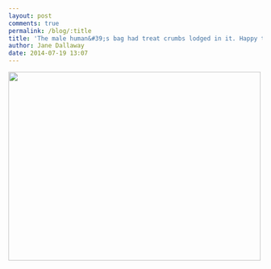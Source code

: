 ```yaml
---
layout: post
comments: true
permalink: /blog/:title
title: 'The male human&#39;s bag had treat crumbs lodged in it. Happy to help!'
author: Jane Dallaway
date: 2014-07-19 13:07
---
```


<div><a href="http://static.skitters.dallaway.com/tp_IMG_20140719_130442.JPG"><img src="http://static.skitters.dallaway.com/tp_thumb_IMG_20140719_130442.JPG" width="500" height="375"/></a></div>


  
      
